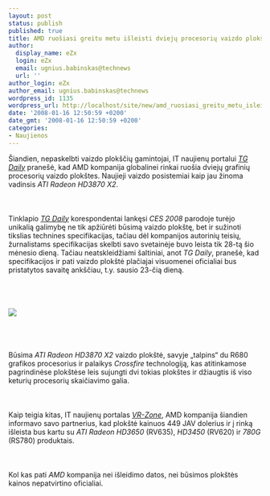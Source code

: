 ```yaml
---
layout: post
status: publish
published: true
title: AMD ruošiasi greitu metu išleisti dviejų procesorių vaizdo plokštes
author:
  display_name: eZx
  login: eZx
  email: ugnius.babinskas@technews
  url: ''
author_login: eZx
author_email: ugnius.babinskas@technews
wordpress_id: 1135
wordpress_url: http://localhost/site/new/amd_ruosiasi_greitu_metu_isleisti_dvieju_procesoriu_vaizdo_plokstes/
date: '2008-01-16 12:50:59 +0200'
date_gmt: '2008-01-16 12:50:59 +0200'
categories:
- Naujienos
---
```

<p>Šiandien, nepaskelbti vaizdo plokščių gamintojai, IT naujienų portalui <a class="ns" href="http://www.tgdaily.com/"><i>TG Daily</i></a> pranešė, kad AMD kompanija globalinei rinkai ruošia dviejų grafinių procesorių vaizdo plokštes. Naujieji vaizdo posistemiai kaip jau žinoma vadinsis <i>ATI Radeon HD3870 X2</i>.<br />
<br><br />
<br>Tinklapio <a class="ns" href="http://www.tgdaily.com/"><i>TG Daily</i></a> korespondentai lankęsi <i>CES 2008</i> parodoje turėjo unikalią galimybę ne tik apžiūrėti būsimą vaizdo plokštę, bet ir sužinoti tikslias technines specifikacijas, tačiau dėl kompanijos autorinių teisių, žurnalistams specifikacijas skelbti savo svetainėje buvo leista tik 28-tą šio mėnesio dieną. Tačiau neatskleidžiami šaltiniai, anot <i>TG Daily</i>, pranešė, kad specifikacijos ir pati vaizdo plokštė plačiajai visuomenei oficialiai bus pristatytos savaitę ankščiau, t.y. sausio 23-čią dieną.<br />
<br><br />
<br><br><img src="http://www.technews.lt/upl/Failai/R680x2.jpg"><br><br />
<br><br />
<br>Būsima <i>ATI Radeon HD3870 X2</i> vaizdo plokštė, savyje „talpins“ du R680 grafikos procesorius ir palaikys <i>Crossfire</i> technologiją, kas atitinkamose pagrindinėse plokštėse leis sujungti dvi tokias plokštes ir džiaugtis iš viso keturių procesorių skaičiavimo galia.<br />
<br><br />
<br>Kaip teigia kitas, IT naujienų portalas <a class="ns" href="http://www.vr-zone.com/articles/Radeon_HD_3870_X2_Launch_On_Jan_23rd,_Costs_US$_449/5504.html"><i>VR-Zone</i></a>, AMD kompanija šiandien informavo savo partnerius, kad plokštė kainuos 449 JAV dolerius ir į rinką išleista bus kartu su <i>ATI Radeon HD3650</i> (RV635), <i>HD3450</i> (RV620) ir <i>780G</i> (RS780) produktais.<br />
<br><br />
<br>Kol kas pati <i>AMD</i> kompanija nei išleidimo datos, nei būsimos plokštės kainos nepatvirtino oficialiai.<br />
<br></p>
